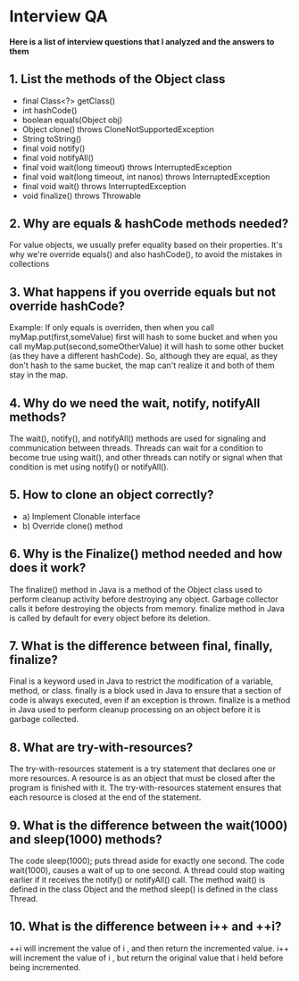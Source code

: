 # Interview QA
#### Here is a list of interview questions that I analyzed and the answers to them

## 1. List the methods of the Object class
- final Class<?> getClass()
- int hashCode()
- boolean equals(Object obj)
- Object clone() throws CloneNotSupportedException
- String toString()
- final void notify()
- final void notifyAll()
- final void wait(long timeout) throws InterruptedException
- final void wait(long timeout, int nanos) throws InterruptedException
- final void wait() throws InterruptedException
- void finalize() throws Throwable


## 2. Why are equals & hashCode methods needed?
For value objects, we usually prefer equality based on their properties.
It's why we're override equals() and also hashCode(), to avoid the mistakes 
in collections


## 3. What happens if you override equals but not override hashCode?
Example: If only equals is overriden, then when you call myMap.put(first,someValue)
first will hash to some bucket and when you call myMap.put(second,someOtherValue)
it will hash to some other bucket (as they have a different hashCode).
So, although they are equal, as they don't hash to the same bucket,
the map can't realize it and both of them stay in the map.

## 4. Why do we need the wait, notify, notifyAll methods?
The wait(), notify(), and notifyAll() methods are used for signaling
and communication between threads. Threads can wait for a condition
to become true using wait(), and other threads can notify or signal
when that condition is met using notify() or notifyAll().

## 5. How to clone an object correctly?
- a) Implement Clonable interface
- b) Override clone() method

## 6. Why is the Finalize() method needed and how does it work?
The finalize() method in Java is a method of the Object class used to perform
cleanup activity before destroying any object. Garbage collector calls it
before destroying the objects from memory. finalize method in Java is called
by default for every object before its deletion.

## 7. What is the difference between final, finally, finalize?
Final is a keyword used in Java to restrict the modification of a variable, method,
or class. finally is a block used in Java to ensure that a section of code is always
executed, even if an exception is thrown. finalize is a method in Java used to perform
cleanup processing on an object before it is garbage collected.

## 8. What are try-with-resources?
The try-with-resources statement is a try statement that declares one or more resources.
A resource is as an object that must be closed after the program is finished with it.
The try-with-resources statement ensures that each resource is closed at the end
of the statement.

## 9. What is the difference between the wait(1000) and sleep(1000) methods?
The code sleep(1000); puts thread aside for exactly one second. The code wait(1000),
causes a wait of up to one second. A thread could stop waiting earlier if it receives
the notify() or notifyAll() call. The method wait() is defined in the class Object and
the method sleep() is defined in the class Thread.

## 10. What is the difference between i++ and ++i?
++i will increment the value of i , and then return the incremented value. i++ will
increment the value of i , but return the original value that i held before
being incremented.
